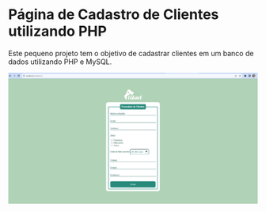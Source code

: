 # Página de Cadastro de Clientes utilizando PHP
Este pequeno projeto tem o objetivo de cadastrar clientes em um banco de dados utilizando PHP e MySQL.

<img src = "https://github.com/allesantos/allesantos/blob/main/imagens/formulario-cadastro-1.png">
